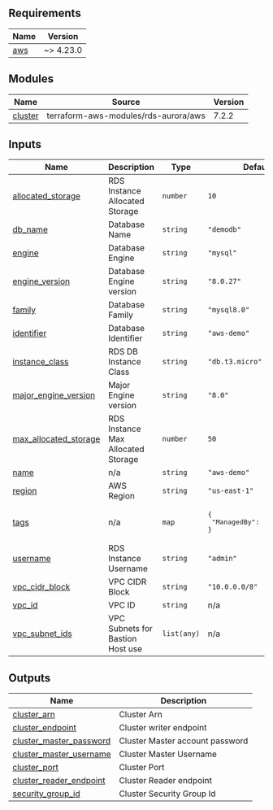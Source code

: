 <!-- BEGIN_TF_DOCS -->
## Requirements

| Name | Version |
|------|---------|
| <a name="requirement_aws"></a> [aws](#requirement\_aws) | ~> 4.23.0 |

## Modules

| Name | Source | Version |
|------|--------|---------|
| <a name="module_cluster"></a> [cluster](#module\_cluster) | terraform-aws-modules/rds-aurora/aws | 7.2.2 |

## Inputs

| Name | Description | Type | Default | Required |
|------|-------------|------|---------|:--------:|
| <a name="input_allocated_storage"></a> [allocated\_storage](#input\_allocated\_storage) | RDS Instance Allocated Storage | `number` | `10` | no |
| <a name="input_db_name"></a> [db\_name](#input\_db\_name) | Database Name | `string` | `"demodb"` | no |
| <a name="input_engine"></a> [engine](#input\_engine) | Database Engine | `string` | `"mysql"` | no |
| <a name="input_engine_version"></a> [engine\_version](#input\_engine\_version) | Database Engine version | `string` | `"8.0.27"` | no |
| <a name="input_family"></a> [family](#input\_family) | Database Family | `string` | `"mysql8.0"` | no |
| <a name="input_identifier"></a> [identifier](#input\_identifier) | Database Identifier | `string` | `"aws-demo"` | no |
| <a name="input_instance_class"></a> [instance\_class](#input\_instance\_class) | RDS DB Instance Class | `string` | `"db.t3.micro"` | no |
| <a name="input_major_engine_version"></a> [major\_engine\_version](#input\_major\_engine\_version) | Major Engine version | `string` | `"8.0"` | no |
| <a name="input_max_allocated_storage"></a> [max\_allocated\_storage](#input\_max\_allocated\_storage) | RDS Instance Max Allocated Storage | `number` | `50` | no |
| <a name="input_name"></a> [name](#input\_name) | n/a | `string` | `"aws-demo"` | no |
| <a name="input_region"></a> [region](#input\_region) | AWS Region | `string` | `"us-east-1"` | no |
| <a name="input_tags"></a> [tags](#input\_tags) | n/a | `map` | <pre>{<br/>  "ManagedBy": "Terraform"<br/>}</pre> | no |
| <a name="input_username"></a> [username](#input\_username) | RDS Instance Username | `string` | `"admin"` | no |
| <a name="input_vpc_cidr_block"></a> [vpc\_cidr\_block](#input\_vpc\_cidr\_block) | VPC CIDR Block | `string` | `"10.0.0.0/8"` | no |
| <a name="input_vpc_id"></a> [vpc\_id](#input\_vpc\_id) | VPC ID | `string` | n/a | yes |
| <a name="input_vpc_subnet_ids"></a> [vpc\_subnet\_ids](#input\_vpc\_subnet\_ids) | VPC Subnets for Bastion Host use | `list(any)` | n/a | yes |

## Outputs

| Name | Description |
|------|-------------|
| <a name="output_cluster_arn"></a> [cluster\_arn](#output\_cluster\_arn) | Cluster Arn |
| <a name="output_cluster_endpoint"></a> [cluster\_endpoint](#output\_cluster\_endpoint) | Cluster writer endpoint |
| <a name="output_cluster_master_password"></a> [cluster\_master\_password](#output\_cluster\_master\_password) | Cluster Master account password |
| <a name="output_cluster_master_username"></a> [cluster\_master\_username](#output\_cluster\_master\_username) | Cluster Master Username |
| <a name="output_cluster_port"></a> [cluster\_port](#output\_cluster\_port) | Cluster Port |
| <a name="output_cluster_reader_endpoint"></a> [cluster\_reader\_endpoint](#output\_cluster\_reader\_endpoint) | Cluster Reader endpoint |
| <a name="output_security_group_id"></a> [security\_group\_id](#output\_security\_group\_id) | Cluster Security Group Id |
<!-- END_TF_DOCS -->